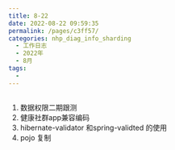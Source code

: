 ```yaml
---
title: 8-22
date: 2022-08-22 09:59:35
permalink: /pages/c3ff57/
categories: nhp_diag_info_sharding
  - 工作日志
  - 2022年
  - 8月
tags:
  - 
---
```


## 
1. 数据权限二期跟测
2. 健康社群app兼容编码
3. hibernate-validator 和spring-validted 的使用
4. pojo 复制












